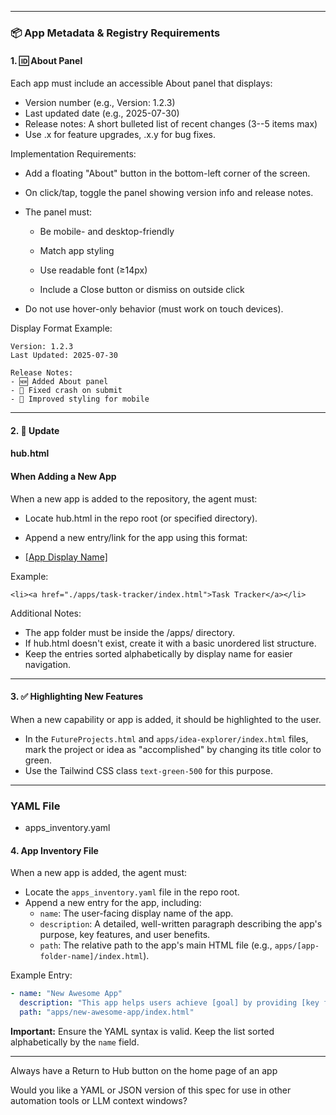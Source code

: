 

* * *

### 📦 App Metadata & Registry Requirements

  

#### 1. 🆔 About Panel

  

Each app must include an accessible About panel that displays:

- Version number (e.g., Version: 1.2.3)
- Last updated date (e.g., 2025-07-30)
- Release notes: A short bulleted list of recent changes (3--5 items max)
- Use .x for feature upgrades, .x.y for bug fixes. 
  

Implementation Requirements:

- Add a floating "About" button in the bottom-left corner of the screen.
- On click/tap, toggle the panel showing version info and release notes.
- The panel must:

    - Be mobile- and desktop-friendly

    - Match app styling

    - Use readable font (≥14px)

    - Include a Close button or dismiss on outside click
- Do not use hover-only behavior (must work on touch devices).

  

Display Format Example:
    
    
    Version: 1.2.3  
    Last Updated: 2025-07-30
    
    Release Notes:
    - 🆕 Added About panel
    - 🐛 Fixed crash on submit
    - 💄 Improved styling for mobile
* * *

#### 2. 🧭 Update

#### hub.html

####  When Adding a New App

  

When a new app is added to the repository, the agent must:

- Locate hub.html in the repo root (or specified directory).
- Append a new entry/link for the app using this format:
    
    
    <li><a href="./apps/[app-folder-name]/index.html">[App Display Name]</a></li>

Example:
    
    
    <li><a href="./apps/task-tracker/index.html">Task Tracker</a></li>

Additional Notes:

- The app folder must be inside the /apps/ directory.
- If hub.html doesn't exist, create it with a basic unordered list structure.
- Keep the entries sorted alphabetically by display name for easier navigation.
* * *

#### 3. ✅ Highlighting New Features

When a new capability or app is added, it should be highlighted to the user.

- In the `FutureProjects.html` and `apps/idea-explorer/index.html` files, mark the project or idea as "accomplished" by changing its title color to green.
- Use the Tailwind CSS class `text-green-500` for this purpose.

* * *

### YAML File

- apps_inventory.yaml

#### 4. App Inventory File

When a new app is added, the agent must:

- Locate the `apps_inventory.yaml` file in the repo root.
- Append a new entry for the app, including:
    - `name`: The user-facing display name of the app.
    - `description`: A detailed, well-written paragraph describing the app's purpose, key features, and user benefits.
    - `path`: The relative path to the app's main HTML file (e.g., `apps/[app-folder-name]/index.html`).

Example Entry:

```yaml
- name: "New Awesome App"
  description: "This app helps users achieve [goal] by providing [key feature 1] and [key feature 2]. It is designed for [target audience] and solves the problem of [problem solved]."
  path: "apps/new-awesome-app/index.html"
```

**Important:** Ensure the YAML syntax is valid. Keep the list sorted alphabetically by the `name` field.

* * *

Always have a Return to Hub button on the home page of an app

Would you like a YAML or JSON version of this spec for use in other automation tools or LLM context windows?
